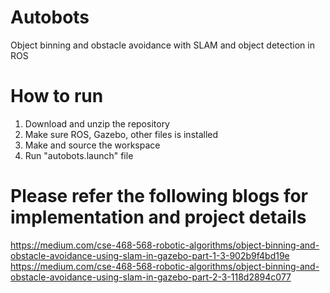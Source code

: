 # Autobots

Object binning and obstacle avoidance with SLAM and object detection in ROS

# How to run

1. Download and unzip the repository
2. Make sure ROS, Gazebo, other files is installed
3. Make and source the workspace
4. Run "autobots.launch" file

# Please refer the following blogs for implementation and project details
https://medium.com/cse-468-568-robotic-algorithms/object-binning-and-obstacle-avoidance-using-slam-in-gazebo-part-1-3-902b9f4bd19e
https://medium.com/cse-468-568-robotic-algorithms/object-binning-and-obstacle-avoidance-using-slam-in-gazebo-part-2-3-118d2894c077
